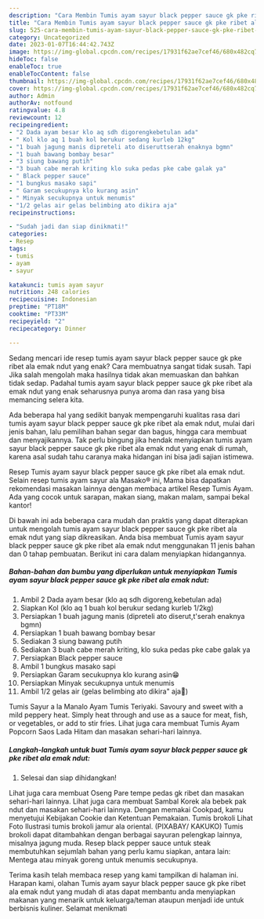 ```yaml
---
description: "Cara Membin Tumis ayam sayur black pepper sauce gk pke ribet ala emak ndut yang Lezat Sekali"
title: "Cara Membin Tumis ayam sayur black pepper sauce gk pke ribet ala emak ndut yang Lezat Sekali"
slug: 525-cara-membin-tumis-ayam-sayur-black-pepper-sauce-gk-pke-ribet-ala-emak-ndut-yang-lezat-sekali
category: Uncategorized
date: 2023-01-07T16:44:42.743Z
image: https://img-global.cpcdn.com/recipes/17931f62ae7cef46/680x482cq70/tumis-ayam-sayur-black-pepper-sauce-gk-pke-ribet-ala-emak-ndut-foto-resep-utama.jpg
hideToc: false
enableToc: true
enableTocContent: false
thumbnail: https://img-global.cpcdn.com/recipes/17931f62ae7cef46/680x482cq70/tumis-ayam-sayur-black-pepper-sauce-gk-pke-ribet-ala-emak-ndut-foto-resep-utama.jpg
cover: https://img-global.cpcdn.com/recipes/17931f62ae7cef46/680x482cq70/tumis-ayam-sayur-black-pepper-sauce-gk-pke-ribet-ala-emak-ndut-foto-resep-utama.jpg
author: Admin
authorAv: notfound
ratingvalue: 4.8
reviewcount: 12
recipeingredient:
- "2 Dada ayam besar klo aq sdh digorengkebetulan ada"
- " Kol klo aq 1 buah kol berukur sedang kurleb 12kg"
- "1 buah jagung manis dipreteli ato diseruttserah enaknya bgmn"
- "1 buah bawang bombay besar"
- "3 siung bawang putih"
- "3 buah cabe merah kriting klo suka pedas pke cabe galak ya"
- " Black pepper sauce"
- "1 bungkus masako sapi"
- " Garam secukupnya klo kurang asin"
- " Minyak secukupnya untuk menumis"
- "1/2 gelas air gelas belimbing ato dikira aja"
recipeinstructions:

- "Sudah jadi dan siap dinikmati!"
categories:
- Resep
tags:
- tumis
- ayam
- sayur

katakunci: tumis ayam sayur 
nutrition: 248 calories
recipecuisine: Indonesian
preptime: "PT18M"
cooktime: "PT33M"
recipeyield: "2"
recipecategory: Dinner

---
```



Sedang mencari ide resep tumis ayam sayur black pepper sauce gk pke ribet ala emak ndut yang enak? Cara membuatnya sangat tidak susah. Tapi Jika salah mengolah maka hasilnya tidak akan memuaskan dan bahkan tidak sedap. Padahal tumis ayam sayur black pepper sauce gk pke ribet ala emak ndut yang enak seharusnya punya aroma dan rasa yang bisa memancing selera kita.


Ada beberapa hal yang sedikit banyak mempengaruhi kualitas rasa dari tumis ayam sayur black pepper sauce gk pke ribet ala emak ndut, mulai dari jenis bahan, lalu pemilihan bahan segar dan bagus, hingga cara membuat dan menyajikannya. Tak perlu bingung jika hendak menyiapkan tumis ayam sayur black pepper sauce gk pke ribet ala emak ndut yang enak di rumah, karena asal sudah tahu caranya maka hidangan ini bisa jadi sajian istimewa.

Resep Tumis ayam sayur black pepper sauce gk pke ribet ala emak ndut. Selain resep tumis ayam sayur ala Masako® ini, Mama bisa dapatkan rekomendasi masakan lainnya dengan membaca artikel Resep Tumis Ayam. Ada yang cocok untuk sarapan, makan siang, makan malam, sampai bekal kantor!


Di bawah ini ada beberapa cara mudah dan praktis yang dapat diterapkan untuk mengolah tumis ayam sayur black pepper sauce gk pke ribet ala emak ndut yang siap dikreasikan. Anda bisa membuat Tumis ayam sayur black pepper sauce gk pke ribet ala emak ndut menggunakan 11 jenis bahan dan 0 tahap pembuatan. Berikut ini cara dalam menyiapkan hidangannya.

<!--inarticleads1-->

##### Bahan-bahan dan bumbu yang diperlukan untuk menyiapkan Tumis ayam sayur black pepper sauce gk pke ribet ala emak ndut:

1. Ambil 2 Dada ayam besar (klo aq sdh digoreng,kebetulan ada)
1. Siapkan  Kol (klo aq 1 buah kol berukur sedang kurleb 1/2kg)
1. Persiapkan 1 buah jagung manis (dipreteli ato diserut,t&#39;serah enaknya bgmn)
1. Persiapkan 1 buah bawang bombay besar
1. Sediakan 3 siung bawang putih
1. Sediakan 3 buah cabe merah kriting, klo suka pedas pke cabe galak ya
1. Persiapkan  Black pepper sauce
1. Ambil 1 bungkus masako sapi
1. Persiapkan  Garam secukupnya klo kurang asin😁
1. Persiapkan  Minyak secukupnya untuk menumis
1. Ambil 1/2 gelas air (gelas belimbing ato dikira&#34; aja🙂)


Tumis Sayur a la Manalo Ayam Tumis Teriyaki. Savoury and sweet with a mild peppery heat. Simply heat through and use as a sauce for meat, fish, or vegetables, or add to stir fries. Lihat juga cara membuat Tumis Ayam Popcorn Saos Lada Hitam dan masakan sehari-hari lainnya. 

<!--inarticleads2-->

##### Langkah-langkah untuk buat Tumis ayam sayur black pepper sauce gk pke ribet ala emak ndut:


1. Selesai dan siap dihidangkan!

Lihat juga cara membuat Oseng Pare tempe pedas gk ribet dan masakan sehari-hari lainnya. Lihat juga cara membuat Sambal Korek ala bebek pak ndut dan masakan sehari-hari lainnya. Dengan memakai Cookpad, kamu menyetujui Kebijakan Cookie dan Ketentuan Pemakaian. Tumis brokoli Lihat Foto Ilustrasi tumis brokoli jamur ala oriental. (PIXABAY/ KAKUKO) Tumis brokoli dapat ditambahkan dengan berbagai sayuran pelengkap lainnya, misalnya jagung muda. Resep black pepper sauce untuk steak membutuhkan sejumlah bahan yang perlu kamu siapkan, antara lain: Mentega atau minyak goreng untuk menumis secukupnya. 

Terima kasih telah membaca resep yang kami tampilkan di halaman ini. Harapan kami, olahan Tumis ayam sayur black pepper sauce gk pke ribet ala emak ndut yang mudah di atas dapat membantu anda menyiapkan makanan yang menarik untuk keluarga/teman ataupun menjadi ide untuk berbisnis kuliner. Selamat menikmati
